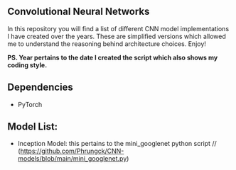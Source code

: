 ## Convolutional Neural Networks
In this repository you will find a list of different CNN model implementations I have created over the years. These are simplified versions which allowed me to understand the reasoning behind architecture choices. Enjoy!

**PS. Year pertains to the date I created the script which also shows my coding style.**

## Dependencies
* PyTorch

## Model List:
* Inception Model: this pertains to the mini_googlenet python script // (https://github.com/Phrungck/CNN-models/blob/main/mini_googlenet.py)
